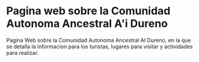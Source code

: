 # Pagina web sobre la Comunidad Autonoma Ancestral A'i Dureno

 Pagina Web sobre la Comunidad Autonoma Ancestral AI Dureno, en la que se detalla la informacion para los turistas, lugares para visitar y actividades para realizar.
